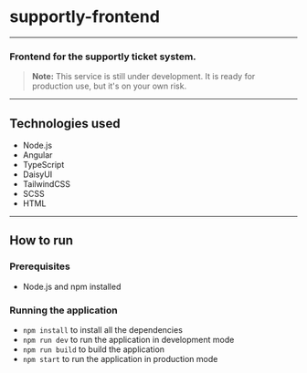 # supportly-frontend

---

### Frontend for the supportly ticket system.

> **Note:** This service is still under development. It is ready for production use, but it's on your own risk.

---

## Technologies used

- Node.js
- Angular
- TypeScript
- DaisyUI
- TailwindCSS
- SCSS
- HTML

---

## How to run

### Prerequisites

- Node.js and npm installed

### Running the application

- `npm install` to install all the dependencies
- `npm run dev` to run the application in development mode
- `npm run build` to build the application
- `npm start` to run the application in production mode
